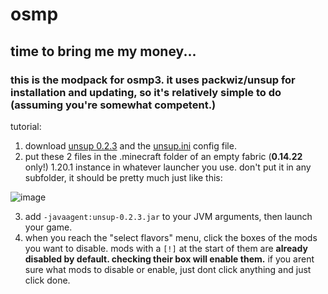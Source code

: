 # osmp
## time to bring me my money...

### this is the modpack for osmp3. it uses packwiz/unsup for installation and updating, so it's relatively simple to do (assuming you're somewhat competent.)

tutorial:
1. download [unsup 0.2.3](https://git.sleeping.town/unascribed/unsup/releases/download/v0.2.3/unsup-0.2.3.jar) and the [unsup.ini](https://github.com/jitterdev/osmp/blob/master/unsup.ini) config file.
2. put these 2 files in the .minecraft folder of an empty fabric (**0.14.22** only!) 1.20.1 instance in whatever launcher you use. don't put it in any subfolder, it should be pretty much just like this:

![image](https://github.com/jitterdev/osmp/assets/64605731/9eee0fa2-f315-466e-aca8-30e3cbb222c7)

3. add `-javaagent:unsup-0.2.3.jar` to your JVM arguments, then launch your game.
4. when you reach the "select flavors" menu, click the boxes of the mods you want to disable. mods with a `[!]` at the start of them are **already disabled by default. checking their box will enable them.** if you arent sure what mods to disable or enable, just dont click anything and just click done.

